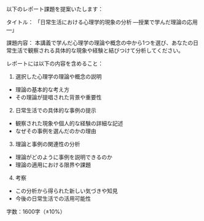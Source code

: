 以下のレポート課題を提案いたします：

タイトル：
「日常生活における心理学的現象の分析 ―授業で学んだ理論の応用―」

課題内容：
本講義で学んだ心理学の理論や概念の中から1つを選び、あなたの日常生活で観察される具体的な現象や経験と結びつけて分析してください。

レポートには以下の内容を含めること：

1. 選択した心理学の理論や概念の説明
- 理論の基本的な考え方
- その理論が提唱された背景や重要性

2. 日常生活での具体的な事例の提示
- 観察された現象や個人的な経験の詳細な記述
- なぜその事例を選んだのかの理由

3. 理論と事例の関連性の分析
- 理論がどのように事例を説明できるのか
- 理論の適用における限界や課題

4. 考察
- この分析から得られた新しい気づきや知見
- 今後の日常生活での活用可能性

字数：1600字（±10%）